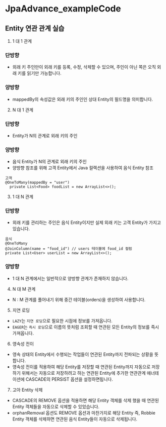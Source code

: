 # JpaAdvance_exampleCode
## Entity 연관 관계 실습

  1. 1 대 1 관계    
  ### 단방향    
  - 외래 키 주인만이 외래 키를 등록, 수정, 삭제할 수 있으며, 주인이 아닌 쪽은 오직 외래 키를 읽기만 가능합니다.    
  ### 양방향    
  - mappedBy의 속성값은 외래 키의 주인인 상대 Entity의 필드명을 의미합니다.   
 
  2. N 대 1 관계
  ### 단방향   
  - Entity가 N의 관계로 외래 키의 주인    
  ### 양방향    
  - 음식 Entity가 N의 관계로 외래 키의 주인      
  - 양방향 참조를 위해 고객 Entity에서 Java 컬렉션을 사용하여 음식 Entity 참조        
  ```
  고객
  @OneToMany(mappedBy = "user")
    private List<Food> foodList = new ArrayList<>();
  ```


  3. 1 대 N 관계     
  ### 단방향
  - 외래 키를 관리하는 주인은 음식 Entity이지만 실제 외래 키는 고객 Entity가 가지고 있습니다.    
  ```
  음식
  @OneToMany
  @JoinColumn(name = "food_id") // users 테이블에 food_id 컬럼
  private List<User> userList = new ArrayList<>();
  ```
    
  ### 양방향     
  - 1 대 N 관계에서는 일반적으로 양방향 관계가 존재하지 않습니다.    

  4. N 대 M 관계    
  - N : M 관계를 풀어내기 위해 중간 테이블(orders)을 생성하여 사용합니다.        

  5. 지연 로딩        
  - `LAZY`는 `지연 로딩`으로 필요한 시점에 정보를 가져옵니다.      
  - `EAGER`는 `즉시 로딩`으로 이름의 뜻처럼 조회할 때 연관된 모든 Entity의 정보를 즉시 가져옵니다.      

  6. 영속성 전이        
  - 영속 상태의 Entity에서 수행되는 작업들이 연관된 Entity까지 전파되는 상황을 뜻합니다.    
  - 영속성 전이를 적용하여 해당 Entity를 저장할 때 연관된 Entity까지 자동으로 저장하기 위해서는 자동으로 저장하려고 하는 연관된 Entity에 추가한 연관관계 애너테이션에 CASCADE의 PERSIST 옵션을 설정하면됩니다.    

  7. 고아 Entity 삭제        
  -  CASCADE의 REMOVE 옵션을 적용하면 해당 Entity 객체를 삭제 했을 때 연관된 Entity 객체들을 자동으로 삭제할 수 있었습니다.    
  -  orphanRemoval 옵션도 REMOVE 옵션과 마찬가지로 해당 Entity 즉, Robbie Entity 객체를 삭제하면 연관된 음식 Entity들이 자동으로 삭제됩니다.
